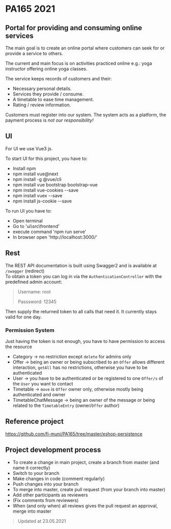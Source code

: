# PA165 2021

## Portal for providing and consuming online services

The main goal is to create an online portal where customers can seek for or provide a service to others.

The current and main focus is on activities practiced online e.g.: yoga instructor offering online yoga classes.

The service keeps records of customers and their:

- Necessary personal details.
- Services they provide / consume.
- A timetable to ease time management.
- Rating / review information.

Customers must register into our system.
The system acts as a platform, the payment process is *not our responsibility!*

## UI
For UI we use Vue3 js. 

To start UI for this project, you have to:
 * Install npm
 * npm install vue@next
 * npm install -g @vue/cli
 * npm install vue bootstrap bootstrap-vue
 * npm install vue-cookies --save
 * npm install vuex --save
 * npm install js-cookie --save

 To run UI you have to:
  * Open terminal
  * Go to 'ui\src\frontend'
  * execute command 'npm run serve'
  * In browser open 'http://localhost:3000/'

## Rest

The REST API documentation is built using Swagger2 and is available at `/swagger` (redirect)\
To obtain a token you can log in via the `AuthenticationController` with the predefined admin account:
> Username: root
> 
> Passsword: 12345

Then supply the returned token to all calls that need it. It currently stays valid for one day.

### Permission System

Just having the token is not enough, you have to have permission to access the resource
- Category -> no restriction except `delete` for admins only
- Offer -> being an owner or being subscribed to an `Offer` allows different interaction, `getAll` has no restrictions,
  otherwise you have to be authenticated
- User -> you have to be authenticated or be registered to one `Offer/s` of the `User` you want to contact
- Timetable -> `move` is `Offer` owner only, otherwise mostly being authenticated and owner
- TimetableChatMessage -> being an owner of the message or being related to the `TimetableEntry` (owner/`Offer` author)

## Reference project
https://github.com/fi-muni/PA165/tree/master/eshop-persistence

## Project development process
 - To create a change in main project, create a branch from master (and name it correctly)
 - Switch to your branch
 - Make changes in code (comment regularly)
 - Push changes into your branch
 - To merge into master, create pull request (from your branch into master)
 - Add other participants as reviewers 
 - (Fix comments from reviewers)
 - When (and only when) all reviews gives the pull request an approval, merge into master

> Updated at 23.05.2021
